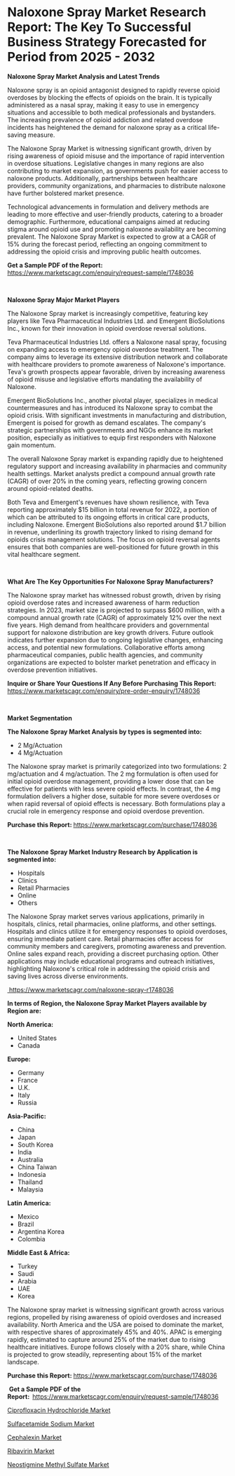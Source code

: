 <p><h1>Naloxone Spray Market Research Report: The Key To Successful Business Strategy Forecasted for Period from 2025 - 2032</h1></p><p><strong>Naloxone Spray Market Analysis and Latest Trends</strong></p>
<p><p>Naloxone spray is an opioid antagonist designed to rapidly reverse opioid overdoses by blocking the effects of opioids on the brain. It is typically administered as a nasal spray, making it easy to use in emergency situations and accessible to both medical professionals and bystanders. The increasing prevalence of opioid addiction and related overdose incidents has heightened the demand for naloxone spray as a critical life-saving measure.</p><p>The Naloxone Spray Market is witnessing significant growth, driven by rising awareness of opioid misuse and the importance of rapid intervention in overdose situations. Legislative changes in many regions are also contributing to market expansion, as governments push for easier access to naloxone products. Additionally, partnerships between healthcare providers, community organizations, and pharmacies to distribute naloxone have further bolstered market presence.</p><p>Technological advancements in formulation and delivery methods are leading to more effective and user-friendly products, catering to a broader demographic. Furthermore, educational campaigns aimed at reducing stigma around opioid use and promoting naloxone availability are becoming prevalent. The Naloxone Spray Market is expected to grow at a CAGR of 15% during the forecast period, reflecting an ongoing commitment to addressing the opioid crisis and improving public health outcomes.</p></p>
<p><strong>Get a Sample PDF of the Report:&nbsp;</strong> <a href="https://www.marketscagr.com/enquiry/request-sample/1748036?utm_campaign=1097&utm_medium=2&utm_source=Github&utm_content=ia&utm_term=08032025&utm_id=naloxone-spray">https://www.marketscagr.com/enquiry/request-sample/1748036</a></p>
<p>&nbsp;</p>
<p><strong>Naloxone Spray Major Market Players</strong></p>
<p><p>The Naloxone Spray market is increasingly competitive, featuring key players like Teva Pharmaceutical Industries Ltd. and Emergent BioSolutions Inc., known for their innovation in opioid overdose reversal solutions.</p><p>Teva Pharmaceutical Industries Ltd. offers a Naloxone nasal spray, focusing on expanding access to emergency opioid overdose treatment. The company aims to leverage its extensive distribution network and collaborate with healthcare providers to promote awareness of Naloxone's importance. Teva's growth prospects appear favorable, driven by increasing awareness of opioid misuse and legislative efforts mandating the availability of Naloxone.</p><p>Emergent BioSolutions Inc., another pivotal player, specializes in medical countermeasures and has introduced its Naloxone spray to combat the opioid crisis. With significant investments in manufacturing and distribution, Emergent is poised for growth as demand escalates. The company's strategic partnerships with governments and NGOs enhance its market position, especially as initiatives to equip first responders with Naloxone gain momentum.</p><p>The overall Naloxone Spray market is expanding rapidly due to heightened regulatory support and increasing availability in pharmacies and community health settings. Market analysts predict a compound annual growth rate (CAGR) of over 20% in the coming years, reflecting growing concern around opioid-related deaths.</p><p>Both Teva and Emergent's revenues have shown resilience, with Teva reporting approximately $15 billion in total revenue for 2022, a portion of which can be attributed to its ongoing efforts in critical care products, including Naloxone. Emergent BioSolutions also reported around $1.7 billion in revenue, underlining its growth trajectory linked to rising demand for opioids crisis management solutions. The focus on opioid reversal agents ensures that both companies are well-positioned for future growth in this vital healthcare segment.</p></p>
<p>&nbsp;</p>
<p><strong>What Are The Key Opportunities For Naloxone Spray Manufacturers?</strong></p>
<p><p>The Naloxone spray market has witnessed robust growth, driven by rising opioid overdose rates and increased awareness of harm reduction strategies. In 2023, market size is projected to surpass $600 million, with a compound annual growth rate (CAGR) of approximately 12% over the next five years. High demand from healthcare providers and governmental support for naloxone distribution are key growth drivers. Future outlook indicates further expansion due to ongoing legislative changes, enhancing access, and potential new formulations. Collaborative efforts among pharmaceutical companies, public health agencies, and community organizations are expected to bolster market penetration and efficacy in overdose prevention initiatives.</p></p>
<p><strong>Inquire or Share Your Questions If Any Before Purchasing This Report:</strong> <a href="https://www.marketscagr.com/enquiry/pre-order-enquiry/1748036?utm_campaign=1097&utm_medium=2&utm_source=Github&utm_content=ia&utm_term=08032025&utm_id=naloxone-spray">https://www.marketscagr.com/enquiry/pre-order-enquiry/1748036</a></p>
<p>&nbsp;</p>
<p><strong>Market Segmentation</strong></p>
<p><strong>The Naloxone Spray Market Analysis by types is segmented into:</strong></p>
<p><ul><li>2 Mg/Actuation</li><li>4 Mg/Actuation</li></ul></p>
<p><p>The Naloxone spray market is primarily categorized into two formulations: 2 mg/actuation and 4 mg/actuation. The 2 mg formulation is often used for initial opioid overdose management, providing a lower dose that can be effective for patients with less severe opioid effects. In contrast, the 4 mg formulation delivers a higher dose, suitable for more severe overdoses or when rapid reversal of opioid effects is necessary. Both formulations play a crucial role in emergency response and opioid overdose prevention.</p></p>
<p><strong>Purchase this Report:&nbsp;</strong><a href="https://www.marketscagr.com/purchase/1748036?utm_campaign=1097&utm_medium=2&utm_source=Github&utm_content=ia&utm_term=08032025&utm_id=naloxone-spray">https://www.marketscagr.com/purchase/1748036</a></p>
<p>&nbsp;</p>
<p><strong>The Naloxone Spray Market Industry Research by Application is segmented into:</strong></p>
<p><ul><li>Hospitals</li><li>Clinics</li><li>Retail Pharmacies</li><li>Online</li><li>Others</li></ul></p>
<p><p>The Naloxone Spray market serves various applications, primarily in hospitals, clinics, retail pharmacies, online platforms, and other settings. Hospitals and clinics utilize it for emergency responses to opioid overdoses, ensuring immediate patient care. Retail pharmacies offer access for community members and caregivers, promoting awareness and prevention. Online sales expand reach, providing a discreet purchasing option. Other applications may include educational programs and outreach initiatives, highlighting Naloxone's critical role in addressing the opioid crisis and saving lives across diverse environments.</p></p>
<p><a href="https://www.marketscagr.com/naloxone-spray-r1748036?utm_campaign=1097&utm_medium=2&utm_source=Github&utm_content=ia&utm_term=08032025&utm_id=naloxone-spray">&nbsp;https://www.marketscagr.com/naloxone-spray-r1748036</a></p>
<p><strong>In terms of Region, the Naloxone Spray Market Players available by Region are:</strong></p>
<p>
    <p> <strong> North America: </strong>
        <ul>
            <li>United States</li>
            <li>Canada</li>
        </ul>
        </p> 
    <p> <strong> Europe: </strong>
        <ul>
            <li>Germany</li>
            <li>France</li>
            <li>U.K.</li>
            <li>Italy</li>
            <li>Russia</li>
        </ul>
        </p> 
    <p> <strong> Asia-Pacific: </strong>
        <ul>
            <li>China</li>
            <li>Japan</li>
            <li>South Korea</li>
            <li>India</li>
            <li>Australia</li>
            <li>China Taiwan</li>
            <li>Indonesia</li>
            <li>Thailand</li>
            <li>Malaysia</li>
        </ul>
        </p> 
    <p> <strong> Latin America: </strong>
        <ul>
            <li>Mexico</li>
            <li>Brazil</li>
            <li>Argentina Korea</li>
            <li>Colombia</li>
        </ul>
        </p> 
    <p> <strong> Middle East & Africa: </strong>
        <ul>
            <li>Turkey</li>
            <li>Saudi</li>
            <li>Arabia</li>
            <li>UAE</li>
            <li>Korea</li>
        </ul>
    </p>
    </p>
<p><p>The Naloxone spray market is witnessing significant growth across various regions, propelled by rising awareness of opioid overdoses and increased availability. North America and the USA are poised to dominate the market, with respective shares of approximately 45% and 40%. APAC is emerging rapidly, estimated to capture around 25% of the market due to rising healthcare initiatives. Europe follows closely with a 20% share, while China is projected to grow steadily, representing about 15% of the market landscape.</p></p>
<p><strong>Purchase this Report: </strong><a href="https://www.marketscagr.com/purchase/1748036?utm_campaign=1097&utm_medium=2&utm_source=Github&utm_content=ia&utm_term=08032025&utm_id=naloxone-spray">https://www.marketscagr.com/purchase/1748036</a></p>
<p>&nbsp;<strong>Get a Sample PDF of the Report:&nbsp;&nbsp;</strong><a href="https://www.marketscagr.com/enquiry/request-sample/1748036?utm_campaign=1097&utm_medium=2&utm_source=Github&utm_content=ia&utm_term=08032025&utm_id=naloxone-spray">https://www.marketscagr.com/enquiry/request-sample/1748036</a></p>
<p><strong></strong></p>
<p><p><a href="https://github.com/theyasnare5w/Market-Research-Report-List-1/blob/main/ciprofloxacin-hydrochloride-market.md?utm_campaign=1097&utm_medium=2&utm_source=Github&utm_content=ia&utm_term=08032025&utm_id=naloxone-spray">Ciprofloxacin Hydrochloride Market</a></p><p><a href="https://github.com/nacarnzina/Market-Research-Report-List-1/blob/main/sulfacetamide-sodium-market.md?utm_campaign=1097&utm_medium=2&utm_source=Github&utm_content=ia&utm_term=08032025&utm_id=naloxone-spray">Sulfacetamide Sodium Market</a></p><p><a href="https://github.com/kaidaloeckf7/Market-Research-Report-List-1/blob/main/cephalexin-market.md?utm_campaign=1097&utm_medium=2&utm_source=Github&utm_content=ia&utm_term=08032025&utm_id=naloxone-spray">Cephalexin Market</a></p><p><a href="https://github.com/kishtohalsn/Market-Research-Report-List-1/blob/main/ribavirin-market.md?utm_campaign=1097&utm_medium=2&utm_source=Github&utm_content=ia&utm_term=08032025&utm_id=naloxone-spray">Ribavirin Market</a></p><p><a href="https://github.com/giulyankela/Market-Research-Report-List-1/blob/main/neostigmine-methyl-sulfate-market.md?utm_campaign=1097&utm_medium=2&utm_source=Github&utm_content=ia&utm_term=08032025&utm_id=naloxone-spray">Neostigmine Methyl Sulfate Market</a></p></p>